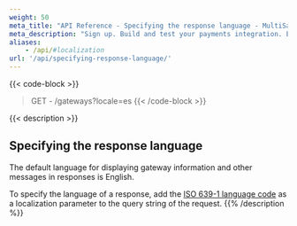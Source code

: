 ```yaml
---
weight: 50
meta_title: "API Reference - Specifying the response language - MultiSafepay Docs"
meta_description: "Sign up. Build and test your payments integration. Explore our products and services. Use our API Reference, SDKs, and wrappers. Get support."
aliases:
    - /api/#localization
url: '/api/specifying-response-language/'
---
```


{{< code-block >}}
> GET - /gateways?locale=es
{{< /code-block >}}

{{< description >}}
## Specifying the response language

The default language for displaying gateway information and other messages in responses is English.

To specify the language of a response, add the [ISO 639-1 language code](https://www.iso.org/iso-639-language-codes.html) as a localization parameter to the query string of the request. 
{{% /description %}}